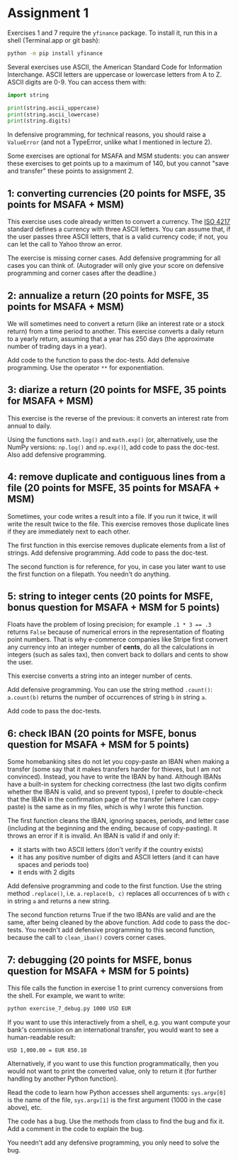 # Assignment 1

Exercises 1 and 7 require the `yfinance` package. To install it, run this in a shell (Terminal.app or git bash):

``` bash
python -m pip install yfinance
```

Several exercises use ASCII, the American Standard Code for Information Interchange. ASCII letters are uppercase or lowercase letters from A to Z. ASCII digits are 0-9. You can access them with:

``` python
import string

print(string.ascii_uppercase)
print(string.ascii_lowercase)
print(string.digits)
```

In defensive programming, for technical reasons, you should raise a `ValueError` (and not a TypeError, unlike what I mentioned in lecture 2).

Some exercises are optional for MSAFA and MSM students: you can answer these exercises to get points up to a maximum of 140, but you cannot "save and transfer" these points to assignment 2.

## 1: converting currencies (20 points for MSFE, 35 points for MSAFA + MSM)

This exercise uses code already written to convert a currency. The [ISO 4217](https://en.wikipedia.org/wiki/ISO_4217) standard defines a currency with three ASCII letters. You can assume that, if the user passes three ASCII letters, that is a valid currency code; if not, you can let the call to Yahoo throw an error.

The exercise is missing corner cases. Add defensive programming for
all cases you can think of. (Autograder will only give your score on
defensive programming and corner cases after the deadline.)

## 2: annualize a return (20 points for MSFE, 35 points for MSAFA + MSM)

We will sometimes need to convert a return (like an interest rate or a stock return) from a time period to another. This exercise converts a daily return to a yearly return, assuming that a year has 250 days (the approximate number of trading days in a year).

Add code to the function to pass the doc-tests. Add defensive programming. Use the operator `**` for exponentiation.

## 3: diarize a return (20 points for MSFE, 35 points for MSAFA + MSM)

This exercise is the reverse of the previous: it converts an interest rate from annual to daily.

Using the functions `math.log()` and `math.exp()` (or, alternatively, use the NumPy versions: `np.log()` and `np.exp()`), add code to pass the doc-test. Also add defensive programming.

## 4: remove duplicate and contiguous lines from a file (20 points for MSFE, 35 points for MSAFA + MSM)

Sometimes, your code writes a result into a file. If you run it twice, it will write the result twice to the file. This exercise removes those duplicate lines if they are immediately next to each other.

The first function in this exercise removes duplicate elements from a list of strings. Add defensive programming. Add code to pass the doc-test.

The second function is for reference, for you, in case you later want to use the first function on a filepath. You needn't do anything.

## 5: string to integer cents (20 points for MSFE, bonus question for MSAFA + MSM for 5 points)

Floats have the problem of losing precision; for example `.1 * 3 == .3` returns `False` because of numerical errors in the representation of floating point numbers. That is why e-commerce companies like Stripe first convert any currency into an integer number of **cents**, do all the calculations in integers (such as sales tax), then convert back to dollars and cents to show the user.

This exercise converts a string into an integer number of cents.

Add defensive programming. You can use the string method `.count()`: `a.count(b)` returns the number of occurrences of string `b` in string `a`.

Add code to pass the doc-tests.

## 6: check IBAN (20 points for MSFE, bonus question for MSAFA + MSM for 5 points)

Some homebanking sites do not let you copy-paste an IBAN when making a transfer (some say that it makes transfers harder for thieves, but I am not convinced). Instead, you have to write the IBAN by hand. Although IBANs have a built-in system for checking correctness (the last two digits confirm whether the IBAN is valid, and so prevent typos), I prefer to double-check that the IBAN in the confirmation page of the transfer (where I can copy-paste) is the same as in my files, which is why I wrote this function.

The first function cleans the IBAN, ignoring spaces, periods, and letter case (including at the beginning and the ending, because of copy-pasting). It throws an error if it is invalid. An IBAN is valid if and only if:
- it starts with two ASCII letters (don't verify if the country exists)
- it has any positive number of digits and ASCII letters (and it can have spaces and periods too)
- it ends with 2 digits

Add defensive programming and code to the first function. Use the string method `.replace()`, i.e. `a.replace(b, c)` replaces all occurrences of `b` with `c` in string `a` and returns a new string.

The second function returns True if the two IBANs are valid and are the same, after being cleaned by the above function. Add code to pass the doc-tests. You needn't add defensive programming to this second function, because the call to `clean_iban()` covers corner cases.

## 7: debugging (20 points for MSFE, bonus question for MSAFA + MSM for 5 points)

This file calls the function in exercise 1 to print currency conversions from the shell. For example, we want to write:

``` bash
python exercise_7_debug.py 1000 USD EUR
```

If you want to use this interactively from a shell, e.g. you want compute your bank's commission on an international transfer, you would want to see a human-readable result:

```
USD 1,000.00 = EUR 850.10
```

Alternatively, if you want to use this function programmatically, then you would not want to print the converted value, only to return it (for further handling by another Python function).

Read the code to learn how Python accesses shell arguments: `sys.argv[0]` is the name of the file, `sys.argv[1]` is the first argument (1000 in the case above), etc.

The code has a bug. Use the methods from class to find the bug and fix it. Add a comment in the code to explain the bug.

You needn't add any defensive programming, you only need to solve the bug.
